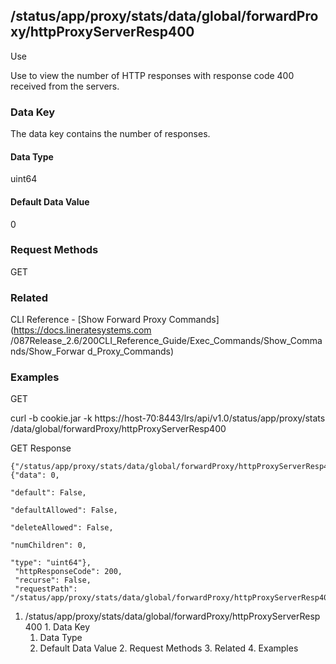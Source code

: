 ## /status/app/proxy/stats/data/global/forwardProxy/httpProxyServerResp400

Use

Use to view the number of HTTP responses with response code 400 received from
the servers.

### Data Key

The data key contains the number of responses.

#### Data Type

uint64

#### Default Data Value

0

### Request Methods

GET

### Related

CLI Reference - [Show Forward Proxy Commands](https://docs.lineratesystems.com
/087Release_2.6/200CLI_Reference_Guide/Exec_Commands/Show_Commands/Show_Forwar
d_Proxy_Commands)

### Examples

GET

curl -b cookie.jar -k https://host-70:8443/lrs/api/v1.0/status/app/proxy/stats
/data/global/forwardProxy/httpProxyServerResp400

GET Response

    
    {"/status/app/proxy/stats/data/global/forwardProxy/httpProxyServerResp400": {"data": 0,
                                                                                  "default": False,
                                                                                  "defaultAllowed": False,
                                                                                  "deleteAllowed": False,
                                                                                  "numChildren": 0,
                                                                                  "type": "uint64"},
     "httpResponseCode": 200,
     "recurse": False,
     "requestPath": "/status/app/proxy/stats/data/global/forwardProxy/httpProxyServerResp400"}
    

  1. /status/app/proxy/stats/data/global/forwardProxy/httpProxyServerResp400
    1. Data Key
      1. Data Type
      2. Default Data Value
    2. Request Methods
    3. Related
    4. Examples

